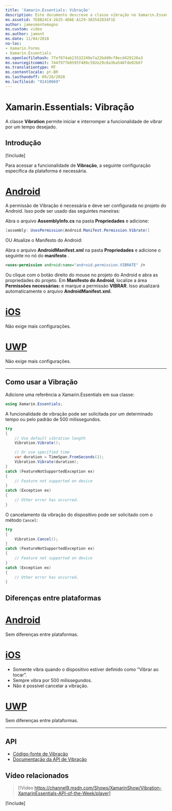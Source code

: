 ```yaml
---
title: 'Xamarin.Essentials: Vibração'
description: Este documento descreve a classe vibração no Xamarin.Essentials , que permite iniciar e parar a funcionalidade vibrar por um período de tempo desejado.
ms.assetid: 7E8B24C4-2625-4DAE-A129-383542D34F1E
author: jamesmontemagno
ms.custom: video
ms.author: jamont
ms.date: 11/04/2018
no-loc:
- Xamarin.Forms
- Xamarin.Essentials
ms.openlocfilehash: 77ef074ab23532249e7a22bdd0cf8ecd429120a3
ms.sourcegitcommit: 744f977b0595f489c592e29c8a3ba548fde02b6f
ms.translationtype: MT
ms.contentlocale: pt-BR
ms.lasthandoff: 09/28/2020
ms.locfileid: "91410669"
---
```

# <a name="no-locxamarinessentials-vibration"></a>Xamarin.Essentials: Vibração

A classe **Vibration** permite iniciar e interromper a funcionalidade de vibrar por um tempo desejado.

## <a name="get-started"></a>Introdução

[!include[](~/essentials/includes/get-started.md)]

Para acessar a funcionalidade de **Vibração**, a seguinte configuração específica da plataforma é necessária.

# <a name="android"></a>[Android](#tab/android)

A permissão de Vibração é necessária e deve ser configurada no projeto do Android. Isso pode ser usado das seguintes maneiras:

Abra o arquivo **AssemblyInfo.cs** na pasta **Propriedades** e adicione:

```csharp
[assembly: UsesPermission(Android.Manifest.Permission.Vibrate)]
```

OU Atualize o Manifesto do Android:

Abra o arquivo **AndroidManifest.xml** na pasta **Propriedades** e adicione o seguinte no nó do **manifesto** .

```xml
<uses-permission android:name="android.permission.VIBRATE" />
```

Ou clique com o botão direito do mouse no projeto do Android e abra as propriedades do projeto. Em **Manifesto do Android**, localize a área **Permissões necessárias:** e marque a permissão **VIBRAR**. Isso atualizará automaticamente o arquivo **AndroidManifest.xml**.

# <a name="ios"></a>[iOS](#tab/ios)

Não exige mais configurações.

# <a name="uwp"></a>[UWP](#tab/uwp)

Não exige mais configurações.

-----

## <a name="using-vibration"></a>Como usar a Vibração

Adicione uma referência a Xamarin.Essentials em sua classe:

```csharp
using Xamarin.Essentials;
```

A funcionalidade de vibração pode ser solicitada por um determinado tempo ou pelo padrão de 500 milissegundos.

```csharp
try
{
    // Use default vibration length
    Vibration.Vibrate();

    // Or use specified time
    var duration = TimeSpan.FromSeconds(1);
    Vibration.Vibrate(duration);
}
catch (FeatureNotSupportedException ex)
{
    // Feature not supported on device
}
catch (Exception ex)
{
    // Other error has occurred.
}
```

O cancelamento da vibração do dispositivo pode ser solicitado com o método `Cancel`:

```csharp
try
{
    Vibration.Cancel();
}
catch (FeatureNotSupportedException ex)
{
    // Feature not supported on device
}
catch (Exception ex)
{
    // Other error has occurred.
}
```

## <a name="platform-differences"></a>Diferenças entre plataformas

# <a name="android"></a>[Android](#tab/android)

Sem diferenças entre plataformas.

# <a name="ios"></a>[iOS](#tab/ios)

- Somente vibra quando o dispositivo estiver definido como "Vibrar ao tocar".
- Sempre vibra por 500 milissegundos.
- Não é possível cancelar a vibração.

# <a name="uwp"></a>[UWP](#tab/uwp)

Sem diferenças entre plataformas.

-----

## <a name="api"></a>API

- [Código-fonte de Vibração](https://github.com/xamarin/Essentials/tree/main/Xamarin.Essentials/Vibration)
- [Documentação da API de Vibração](xref:Xamarin.Essentials.Vibration)

## <a name="related-video"></a>Vídeo relacionados

> [!Video https://channel9.msdn.com/Shows/XamarinShow/Vibration-XamarinEssentials-API-of-the-Week/player]

[!include[](~/essentials/includes/xamarin-show-essentials.md)]
